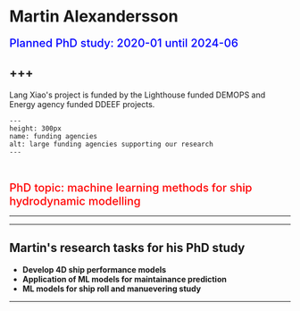 # Martin Alexandersson
<span style = "color: blue; font-size: 20px; font-weight: 500">Planned PhD study: 2020-01 until 2024-06</span>

+++
---

Lang Xiao's project is funded by the Lighthouse funded DEMOPS and Energy agency funded DDEEF projects.


```{figure} ./images/martin.jpg 
---
height: 300px
name: funding agencies
alt: large funding agencies supporting our research
---
```

<br />


<span style = "color:red; font-weight: 500; font-size: 20px;">PhD topic: machine learning methods for ship  hydrodynamic modelling</span>

---

***
## Martin's research tasks for his PhD study
- **Develop 4D ship performance models**
- **Application of ML models for maintainance prediction**
- **ML models for ship roll and manuevering study**


***
